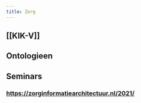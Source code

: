 ```yaml
---
title: Zorg
---
```


## [[KIK-V]]
## Ontologieen
## Seminars
### https://zorginformatiearchitectuur.nl/2021/
###
